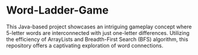 # Word-Ladder-Game
This  Java-based project showcases an intriguing gameplay concept where 5-letter words are interconnected with just one-letter differences. Utilizing the efficiency of ArrayLists and Breadth-First Search (BFS) algorithm, this repository offers a captivating exploration of word connections.
